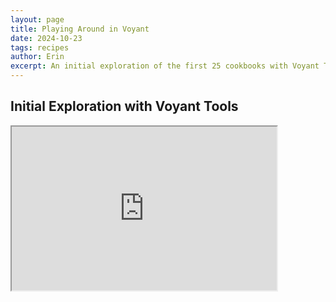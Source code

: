```yaml
---
layout: page
title: Playing Around in Voyant
date: 2024-10-23
tags: recipes
author: Erin
excerpt: An initial exploration of the first 25 cookbooks with Voyant Tools
---
```


## Initial Exploration with Voyant Tools

<iframe style='width: 424px; height: 262px;' src='https://voyant-tools.org/tool/Trends/?query=sugar&corpus=064b4adba3ad0f4ab4dc901563f65a35'></iframe>